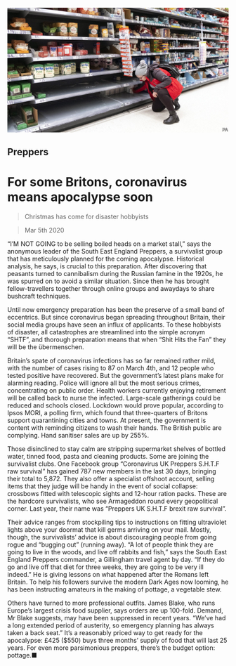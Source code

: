 ![](./images/20200307_BRP503.jpg)

## Preppers

# For some Britons, coronavirus means apocalypse soon

> Christmas has come for disaster hobbyists

> Mar 5th 2020

“I’M NOT GOING to be selling boiled heads on a market stall,” says the anonymous leader of the South East England Preppers, a survivalist group that has meticulously planned for the coming apocalypse. Historical analysis, he says, is crucial to this preparation. After discovering that peasants turned to cannibalism during the Russian famine in the 1920s, he was spurred on to avoid a similar situation. Since then he has brought fellow-travellers together through online groups and awaydays to share bushcraft techniques.

Until now emergency preparation has been the preserve of a small band of eccentrics. But since coronavirus began spreading throughout Britain, their social media groups have seen an influx of applicants. To these hobbyists of disaster, all catastrophes are streamlined into the simple acronym “SHTF”, and thorough preparation means that when “Shit Hits the Fan” they will be the übermenschen.

Britain’s spate of coronavirus infections has so far remained rather mild, with the number of cases rising to 87 on March 4th, and 12 people who tested positive have recovered. But the government’s latest plans make for alarming reading. Police will ignore all but the most serious crimes, concentrating on public order. Health workers currently enjoying retirement will be called back to nurse the infected. Large-scale gatherings could be reduced and schools closed. Lockdown would prove popular, according to Ipsos MORI, a polling firm, which found that three-quarters of Britons support quarantining cities and towns. At present, the government is content with reminding citizens to wash their hands. The British public are complying. Hand sanitiser sales are up by 255%.

Those disinclined to stay calm are stripping supermarket shelves of bottled water, tinned food, pasta and cleaning products. Some are joining the survivalist clubs. One Facebook group “Coronavirus UK Preppers S.H.T.F raw survival” has gained 787 new members in the last 30 days, bringing their total to 5,872. They also offer a specialist offshoot account, selling items that they judge will be handy in the event of social collapse: crossbows fitted with telescopic sights and 12-hour ration packs. These are the hardcore survivalists, who see Armageddon round every geopolitical corner. Last year, their name was “Preppers UK S.H.T.F brexit raw survival”.

Their advice ranges from stockpiling tips to instructions on fitting ultraviolet lights above your doormat that kill germs arriving on your mail. Mostly, though, the survivalists’ advice is about discouraging people from going rogue and “bugging out” (running away). “A lot of people think they are going to live in the woods, and live off rabbits and fish,” says the South East England Preppers commander, a Gillingham travel agent by day. “If they do go and live off that diet for three weeks, they are going to be very ill indeed.” He is giving lessons on what happened after the Romans left Britain. To help his followers survive the modern Dark Ages now looming, he has been instructing amateurs in the making of pottage, a vegetable stew.

Others have turned to more professional outfits. James Blake, who runs Europe’s largest crisis food supplier, says orders are up 100-fold. Demand, Mr Blake suggests, may have been suppressed in recent years. “We’ve had a long extended period of austerity, so emergency planning has always taken a back seat.” It’s a reasonably priced way to get ready for the apocalypse: £425 ($550) buys three months’ supply of food that will last 25 years. For even more parsimonious preppers, there’s the budget option: pottage.■
